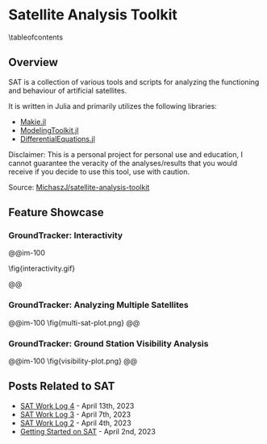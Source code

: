 # Satellite Analysis Toolkit

\tableofcontents

## Overview

SAT is a collection of various tools and scripts for analyzing the functioning and behaviour of artificial satellites.

It is written in Julia and primarily utilizes the following libraries:

- [Makie.jl](https://docs.makie.org/stable/)
- [ModelingToolkit.jl](https://github.com/SciML/ModelingToolkit.jl)
- [DifferentialEquations.jl](https://github.com/SciML/DifferentialEquations.jl)

Disclaimer: This is a personal project for personal use and education, I cannot guarantee the veracity of the analyses/results that you would receive if you decide to use this tool, use with caution.

Source: [MichaszJ/satellite-analysis-toolkit](https://github.com/MichaszJ/satellite-analysis-toolkit)

## Feature Showcase

### GroundTracker: Interactivity

@@im-100

\fig{interactivity.gif}

@@

### GroundTracker: Analyzing Multiple Satellites

@@im-100
\fig{multi-sat-plot.png}
@@

### GroundTracker: Ground Station Visibility Analysis

@@im-100
\fig{visibility-plot.png}
@@

## Posts Related to SAT

- [SAT Work Log 4](/posts/sat-work-log-4/) - April 13th, 2023
- [SAT Work Log 3](/posts/sat-work-log-3/) - April 7th, 2023
- [SAT Work Log 2](/posts/sat-work-log-2/) - April 4th, 2023
- [Getting Started on SAT](/posts/getting-started-on-sat/) - April 2nd, 2023
